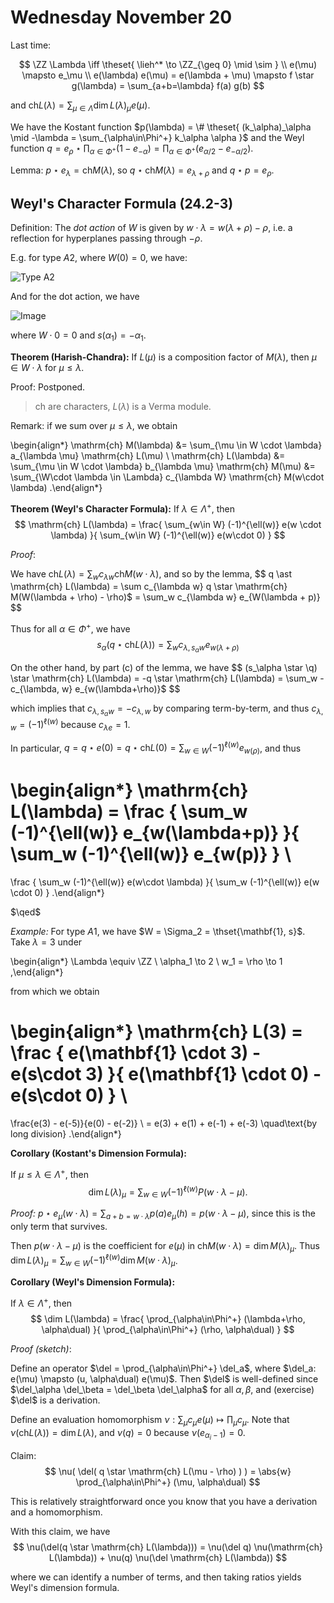 # Wednesday November 20

Last time:

$$
\ZZ \Lambda \iff \theset{ \lieh^* \to \ZZ_{\geq 0} \mid \sim  } \\
e(\mu) \mapsto e_\mu \\
e(\lambda) e(\mu) = e(\lambda + \mu) \mapsto f \star g(\lambda) = \sum_{a+b=\lambda} f(a) g(b)
$$

and $\mathrm{ch} L(\lambda) = \sum_{\mu \in \Lambda} \dim L(\lambda)_\mu e(\mu)$.

We have the Kostant function $p(\lambda) = \# \theset{ (k_\alpha)_\alpha \mid -\lambda = \sum_{\alpha\in\Phi^+} k_\alpha \alpha  }$ 
and the Weyl function $q = e_\rho \star \prod_{\alpha\in\Phi^+}(1 - e_{-\alpha}) = \prod_{\alpha\in\Phi^+} (e_{\alpha/2} - e_{-\alpha/2})$.

Lemma:
$p\star e_\lambda = \mathrm{ch} M(\lambda)$, so $q \star \mathrm{ch} M(\lambda) = e_{\lambda + \rho}$ and $q \star p = e_\rho$.

## Weyl's Character Formula  (24.2-3)

Definition: 
The *dot action* of $W$ is given by $w\cdot \lambda = w(\lambda + \rho) - \rho$, i.e. a reflection for hyperplanes passing through $-\rho$.

E.g. for type $A2$, where $W(0) = 0$, we have:

![Type A2](figures/2019-11-20-09:19.png)

And for the dot action, we have

![Image](figures/2019-11-20-09:22.png)

where $W \cdot 0 = 0$ and $s(\alpha_1) = -\alpha_1$.

**Theorem (Harish-Chandra):**
If $L(\mu)$ is a composition factor of $M(\lambda)$, then $\mu \in W\cdot \lambda$ for $\mu \leq \lambda$.

Proof:
Postponed.

> $\mathrm{ch}$ are characters, $L(\lambda)$ is a Verma module.

Remark: if we sum over $\mu \leq \lambda$, we obtain

\begin{align*}
\mathrm{ch} M(\lambda) &= \sum_{\mu \in W \cdot \lambda} a_{\lambda \mu} \mathrm{ch} L(\mu) \\
\mathrm{ch} L(\lambda) &= \sum_{\mu \in W \cdot \lambda} b_{\lambda \mu} \mathrm{ch} M(\mu) 
&= \sum_{\W\cdot \lambda \in \Lambda} c_{\lambda W} \mathrm{ch} M(w\cdot \lambda)
.\end{align*}

**Theorem (Weyl's Character Formula):**
If $\lambda \in \Lambda^+$, then 
$$
\mathrm{ch} L(\lambda) = \frac{
\sum_{w\in W} (-1)^{\ell(w)} e(w \cdot \lambda)
}{
\sum_{w\in W} (-1)^{\ell(w)} e(w\cdot 0)
}
$$

*Proof*:

We have $\mathrm{ch} L(\lambda) = \sum_{w} c_{\lambda w} \mathrm{ch} M(w\cdot \lambda)$, and so by the lemma, 
$$
q \ast \mathrm{ch} L(\lambda) = \sum c_{\lambda w} q \star \mathrm{ch} M(W(\lambda + \rho) - \rho)$ = \sum_w c_{\lambda w} e_{W(\lambda + p)}
$$

Thus for all $\alpha \in \Phi^+$, we have
$$
s_\alpha(q \star \mathrm{ch} L(\lambda)) = \sum_w c_{\lambda, s_\alpha w} e_{w(\lambda + \rho)}
$$

On the other hand, by part (c) of the lemma, we have 
$$
(s_\alpha \star \q) \star \mathrm{ch} L(\lambda) = -q \star \mathrm{ch} L(\lambda) = \sum_w -c_{\lambda, w} e_{w(\lambda+\rho)}$
$$

which implies that $c_{\lambda, s_\alpha w} = -c_{\lambda, w}$ by comparing term-by-term, and thus $c_{\lambda, w} = (-1)^{\ell(w)}$ because $c_{\lambda e} = 1$.

In particular, $q = q \star e(0) = q \star \mathrm{ch} L(0) = \sum_{w\in W} (-1)^{\ell(w)} e_{w(\rho)}$, and thus

\begin{align*}
\mathrm{ch} L(\lambda) = 
\frac {
\sum_w (-1)^{\ell(w)} e_{w(\lambda+p)}
}{
\sum_w (-1)^{\ell(w)} e_{w(p)}
} \\
=
\frac {
\sum_w (-1)^{\ell(w)} e(w\cdot \lambda) 
}{
\sum_w (-1)^{\ell(w)} e(w \cdot 0)
} .\end{align*}


$\qed$

*Example:* 
For type $A1$, we have $W = \Sigma_2 = \thset{\mathbf{1}, s}$.
Take $\lambda = 3$ under

\begin{align*}
\Lambda \equiv \ZZ \\
\alpha_1 \to 2 \\
w_1 = \rho \to 1
,\end{align*}


from which we obtain 

\begin{align*}
\mathrm{ch} L(3) = 
\frac {
e(\mathbf{1} \cdot 3) - e(s\cdot 3)
}{
e(\mathbf{1} \cdot 0) - e(s\cdot 0)
} \\
=
\frac{e(3) - e(-5)}{e(0) - e(-2)} \\
= e(3) + e(1) + e(-1) + e(-3) \quad\text{by long division}
.\end{align*}

**Corollary (Kostant's Dimension Formula):**

If $\mu \leq \lambda \in \Lambda^+$, then 
$$
\dim L(\lambda)_\mu = \sum_{w\in W} (-1)^{\ell(w)} P(w\cdot \lambda - \mu).
$$

*Proof:*
$p\star e_\mu(w \cdot \lambda) = \sum_{a+b = w\cdot \lambda} p(a) e_\mu(h) = p(w\cdot \lambda - \mu)$, since this is the only term that survives.

Then $p(w\cdot \lambda - \mu)$ is the coefficient for $e(\mu)$ in $\mathrm{ch} M(w\cdot \lambda) = \dim M(\lambda)_\mu$.
Thus $\dim L(\lambda)_\mu = \sum_{w\in W} (-1)^{\ell(w)} \dim M(w\cdot \lambda)_\mu$.


**Corollary (Weyl's Dimension Formula):**

If $\lambda \in \Lambda^+$, then 
$$
\dim L(\lambda) = 
\frac{
\prod_{\alpha\in\Phi^+} (\lambda+\rho, \alpha\dual)
}{
\prod_{\alpha\in\Phi^+} (\rho, \alpha\dual)
}
$$

*Proof (sketch)*:

Define an operator $\del = \prod_{\alpha\in\Phi^+} \del_a$, where $\del_a: e(\mu) \mapsto (u, \alpha\dual) e(\mu)$.
Then $\del$ is well-defined since $\del_\alpha \del_\beta = \del_\beta \del_\alpha$ for all $\alpha, \beta$, and (exercise) $\del$ is a derivation.

Define an evaluation homomorphism $\nu: \sum_\mu c_\mu e(\mu) \mapsto \prod_\mu c_\mu$. 
Note that $\nu (\mathrm{ch} L(\lambda)) = \dim L(\lambda)$, and $\nu(q) = 0$ because $\nu(e_{\alpha_i - 1}) = 0$.

Claim:
$$
\nu(
\del(
q \star \mathrm{ch} L(\mu - \rho)
)
) = 
\abs{w} \prod_{\alpha\in\Phi^+} (\mu, \alpha\dual)
$$

This is relatively straightforward once you know that you have a derivation and a homomorphism.

With this claim, we have
$$
\nu(\del(q \star \mathrm{ch} L(\lambda))) = \nu(\del q) \nu(\mathrm{ch} L(\lambda)) + \nu(q) \nu(\del \mathrm{ch} L(\lambda))
$$

where we can identify a number of terms, and then taking ratios yields Weyl's dimension formula.
